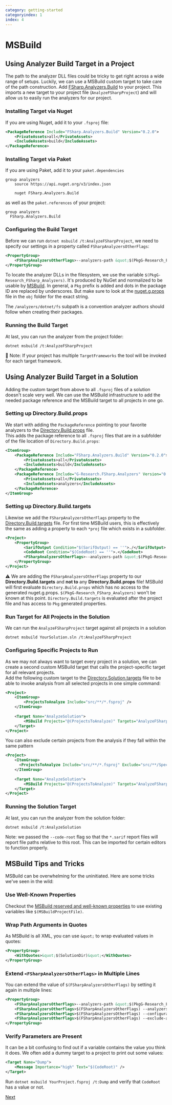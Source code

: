 ```yaml
---
category: getting-started
categoryindex: 1
index: 4
---
```


# MSBuild

## Using Analyzer Build Target in a Project

The path to the analyzer DLL files could be tricky to get right across a wide range of setups. Luckily, we can use a MSBuild custom target to take care of the path construction. Add [FSharp.Analyzers.Build](https://www.nuget.org/packages/FSharp.Analyzers.Build) to your project. This imports a new target to your project file (`AnalyzeFSharpProject`) and will allow us to easily run the analyzers for our project.   

### Installing Target via Nuget

If you are using Nuget, add it to your `.fsproj` file:

```xml
<PackageReference Include="FSharp.Analyzers.Build" Version="0.2.0">
    <PrivateAssets>all</PrivateAssets>
    <IncludeAssets>build</IncludeAssets>
</PackageReference>
```

### Installing Target via Paket

If you are using Paket, add it to your `paket.dependencies`

```paket
group analyzers
    source https://api.nuget.org/v3/index.json

    nuget FSharp.Analyzers.Build
```

as well as the `paket.references` of your project:

```paket
group analyzers
  FSharp.Analyzers.Build
```

### Configuring the Build Target

Before we can run `dotnet msbuild /t:AnalyzeFSharpProject`, we need to specify our settings in a property called `FSharpAnalyzersOtherFlags`:

```xml
<PropertyGroup>
    <FSharpAnalyzersOtherFlags>--analyzers-path &quot;$(PkgG-Research_FSharp_Analyzers)/analyzers/dotnet/fs&quot; --report &quot;$(MSBuildProjectName)-$(TargetFramework).sarif&quot; --treat-as-warning IONIDE-004 --verbosity d</FSharpAnalyzersOtherFlags>
</PropertyGroup>
```

To locate the analyzer DLLs in the filesystem, we use the variable `$(PkgG-Research_FSharp_Analyzers)`. It's produced by NuGet and normalized to be usable by [MSBuild](https://learn.microsoft.com/en-us/nuget/consume-packages/package-references-in-project-files#generatepathproperty).
In general, a `Pkg` prefix is added and dots in the package ID are replaced by underscores. But make sure to look at the [nuget.g.props](https://learn.microsoft.com/en-us/nuget/reference/msbuild-targets#restore-outputs) file in the `obj` folder for the exact string.

The `/analyzers/dotnet/fs` subpath is a convention analyzer authors should follow when creating their packages.

### Running the Build Target

At last, you can run the analyzer from the project folder:

```shell
dotnet msbuild /t:AnalyzeFSharpProject
```

📓 Note: If your project has multiple `TargetFrameworks` the tool will be invoked for each target framework.

## Using Analyzer Build Target in a Solution

Adding the custom target from above to all `.fsproj` files of a solution doesn't scale very well. We can use the MSBuild infrastructure to add the needed package reference and the MSBuild target to all projects in one go.

### Setting up Directory.Build.props

We start with adding the `PackageReference` pointing to your favorite analyzers to the [Directory.Build.props](https://learn.microsoft.com/en-us/visualstudio/msbuild/customize-by-directory?view=vs-2022) file.  
This adds the package reference to all `.fsproj` files that are in a subfolder of the file location of `Directory.Build.props`:

```xml
<ItemGroup>
    <PackageReference Include="FSharp.Analyzers.Build" Version="0.2.0">
        <PrivateAssets>all</PrivateAssets>
        <IncludeAssets>build</IncludeAssets>
    </PackageReference>
    <PackageReference Include="G-Research.FSharp.Analyzers" Version="0.1.6">
        <PrivateAssets>all</PrivateAssets>
        <IncludeAssets>analyzers</IncludeAssets>
    </PackageReference>
</ItemGroup>
```

### Setting up Directory.Build.targets

Likewise we add the `FSharpAnalyzersOtherFlags` property to the [Directory.Build.targets](https://learn.microsoft.com/en-us/visualstudio/msbuild/customize-by-directory?view=vs-2022) file. For first time MSBuild users, this is effectively the same as adding a property to each `*proj` file which exists in a subfolder.

```xml
<Project>
    <PropertyGroup>
        <SarifOutput Condition="$(SarifOutput) == ''">./</SarifOutput>
        <CodeRoot Condition="$(CodeRoot) == ''">.</CodeRoot>
        <FSharpAnalyzersOtherFlags>--analyzers-path &quot;$(PkgG-Research_FSharp_Analyzers)/analyzers/dotnet/fs&quot; --report &quot;$(SarifOutput)$(MSBuildProjectName)-$(TargetFramework).sarif&quot; --code-root $(CodeRoot) --treat-as-warning IONIDE-004 --verbosity d</FSharpAnalyzersOtherFlags>
    </PropertyGroup>
</Project>
```

⚠️ We are adding the `FSharpAnalyzersOtherFlags` property to our **Directory.Build.targets** and **not to** any **Directory.Build.props** file! MSBuild will first evaluate `Directory.Build.props` which has no access to the generated nuget.g.props. `$(PkgG-Research_FSharp_Analyzers)` won't be known at this point. `Directory.Build.targets` is evaluated after the project file and has access to `Pkg` generated properties.

### Run Target for All Projects in the Solution

We can run the `AnalyzeFSharpProject` target against all projects in a solution

```shell
dotnet msbuild YourSolution.sln /t:AnalyzeFSharpProject
```

### Configuring Specific Projects to Run

As we may not always want to target every project in a solution, we can   create a second custom MSBuild target that calls the project-specific target for all relevant projects.  
Add the following custom target to the [Directory.Solution.targets](https://learn.microsoft.com/en-us/visualstudio/msbuild/customize-solution-build?view=vs-2022) file to be able to invoke analysis from all selected projects in one simple command:

```xml
<Project>
    <ItemGroup>
        <ProjectsToAnalyze Include="src/**/*.fsproj" />
    </ItemGroup>
    
    <Target Name="AnalyzeSolution">
        <MSBuild Projects="@(ProjectsToAnalyze)" Targets="AnalyzeFSharpProject" />
    </Target>
</Project>
```

You can also exclude certain projects from the analysis if they fall within the same pattern

```xml
<Project>
    <ItemGroup>
      <ProjectsToAnalyze Include="src/**/*.fsproj" Exclude="src/**/Special.fsproj" />
    </ItemGroup>
    
    <Target Name="AnalyzeSolution">
        <MSBuild Projects="@(ProjectsToAnalyze)" Targets="AnalyzeFSharpProject" />
    </Target>
</Project>
```

### Running the Solution Target

At last, you can run the analyzer from the solution folder:

```shell
dotnet msbuild /t:AnalyzeSolution
```

Note: we passed the `--code-root` flag so that the `*.sarif` report files will report file paths relative to this root. This can be imported for certain editors to function properly. 

## MSBuild Tips and Tricks

MSBuild can be overwhelming for the uninitiated. Here are some tricks we've seen in the wild:

### Use Well-Known Properties

Checkout the [MSBuild reserved and well-known properties](https://learn.microsoft.com/en-us/visualstudio/msbuild/msbuild-reserved-and-well-known-properties?view=vs-2022) to use existing variables like `$(MSBuildProjectFile)`.

### Wrap Path Arguments in Quotes

As MSBuild is all XML, you can use `&quot;` to wrap evaluated values in quotes:

```xml
<PropertyGroup>
    <WithQuotes>&quot;$(SolutionDir)&quot;</WithQuotes>
</PropertyGroup>
```

### Extend `<FSharpAnalyzersOtherFlags>` in Multiple Lines

You can extend the value of `$(FSharpAnalyzersOtherFlags)` by setting it again in multiple lines:

```xml
<PropertyGroup>
    <FSharpAnalyzersOtherFlags>--analyzers-path &quot;$(PkgG-Research_FSharp_Analyzers)/analyzers/dotnet/fs&quot;</FSharpAnalyzersOtherFlags>
    <FSharpAnalyzersOtherFlags>$(FSharpAnalyzersOtherFlags) --analyzers-path &quot;$(PkgIonide_Analyzers)/analyzers/dotnet/fs&quot;</FSharpAnalyzersOtherFlags>
    <FSharpAnalyzersOtherFlags>$(FSharpAnalyzersOtherFlags) --configuration $(Configuration)</FSharpAnalyzersOtherFlags>
    <FSharpAnalyzersOtherFlags>$(FSharpAnalyzersOtherFlags) --exclude-analyzers PartialAppAnalyzer</FSharpAnalyzersOtherFlags>
</PropertyGroup>
```

### Verify Parameters are Present

It can be a bit confusing to find out if a variable contains the value you think it does.
We often add a dummy target to a project to print out some values:

```xml
<Target Name="Dump">
    <Message Importance="high" Text="$(CodeRoot)" />
</Target>
```

Run `dotnet msbuild YourProject.fsproj /t:Dump` and verify that `CodeRoot` has a value or not.

[Next]({{fsdocs-next-page-link}})